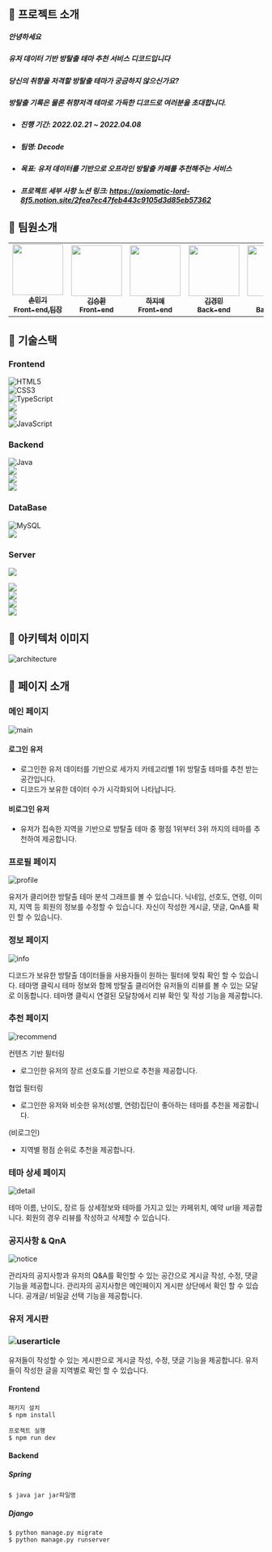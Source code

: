 
## :date: 프로젝트 소개

##### 안녕하세요

##### 유저 데이터 기반 방탈출 테마 추천 서비스 디코드입니다

##### 당신의 취향을 저격할 방탈출 테마가 궁금하지 않으신가요?

##### 방탈출 기록은 물론 취향저격 테마로 가득한 디코드로 여러분을 초대합니다.

* ##### 진행 기간: 2022.02.21 ~ 2022.04.08

* ##### 팀명: Decode

* ##### 목표: 유저 데이터를 기반으로 오프라인 방탈출 카페를 추천해주는 서비스

* ##### 프로젝트 세부 사항 노션 링크: https://axiomatic-lord-8f5.notion.site/2fea7ec47feb443c9105d3d85eb57362

  

## :raising_hand: 팀원소개
<table>
  <tr>
      <td align="center"><a href="https://github.com/smingi/"><img src="https://user-images.githubusercontent.com/69693631/167859855-64a71a36-661f-42d6-9e5f-5a0cfebf3c5e.png
" width="100px;" alt=""/><br /><sub><b>손민기<br>Front-end,팀장</b></sub></a><br /></td>
      <td align="center"><a href="https://github.com/Panseung"><img src="https://user-images.githubusercontent.com/69693631/167859892-4d2bef50-a081-4904-a256-57a52d445c25.png
" width="100px;" alt=""/><br /><sub><b>김승환<br>Front-end</b></sub></a><br /></td>
      <td align="center"><a href="https://github.com/hanuirangroovy"><img src="https://user-images.githubusercontent.com/69693631/167859899-9f558678-7e19-47db-8c13-ba56fbaa91a7.png
" width="100px;" alt=""/><br /><sub><b>하지애<br>Front-end</b></sub></a><br /></td>
    <td align="center"><a href="https://github.com/cheery72"><img src="https://user-images.githubusercontent.com/69693631/161688473-11a1164a-02cf-44aa-9336-cff95fb136ce.jpeg" width="100px;" alt=""/><br /><sub><b>김경민<br>Back-end</b></sub></a><br /></td>
    <td align="center"><a href="https://github.com/sojin0706"><img src="https://avatars.githubusercontent.com/u/87872966?v=4" width="100px;" alt=""/><br /><sub><b>박소진<br>Back-end</b></sub></a><br /></td>
    <td align="center"><a href="https://github.com/cherrymaru"><img src="https://avatars.githubusercontent.com/u/92589228?s=400&u=ced8b44d99aeea9faa511d212c888a4a7163b63a&v=4" width="100px;" alt=""/><br /><sub><b>오윤진<br>Back-end</b></sub></a><br /></td>
    </tr>
</table>




## :wrench: 기술스택

### Frontend
<img alt="HTML5" src="https://img.shields.io/badge/html5%20-%23E34F26.svg?&style=for-the-badge&logo=html5&logoColor=white"/> <br />
<img alt="CSS3" src="https://img.shields.io/badge/css3%20-%231572B6.svg?&style=for-the-badge&logo=css3&logoColor=white"/> <br />
<img alt="TypeScript" src="https://img.shields.io/badge/TypeScript%20-3178C6.svg?&style=for-the-badge&logo=typescript&logoColor=white"/><br />
<img src="https://img.shields.io/badge/React-61DAFB?style=for-the-badge&logo=React&logoColor=white"><br/>
<img src="https://img.shields.io/badge/Next.js-000000?style=for-the-badge&logo=Next.js&logoColor=white"><br />
<img alt="JavaScript" src="https://img.shields.io/badge/JavaScript%20-F7DF1E.svg?&style=for-the-badge&logo=JavaScript&logoColor=white"/><br/>



### Backend
<img alt="Java" src="https://img.shields.io/badge/java-007396.svg?&style=for-the-badge&logo=java&logoColor=white"/> <br />
<img src="https://img.shields.io/badge/SpringBoot-6DB33F?style=for-the-badge&logo=Spring Boot&logoColor=white"> <br /><img src="https://img.shields.io/badge/Spring Security-6DB33F?style=for-the-badge&logo=Spring Security&logoColor=white"> <br /><img src="https://img.shields.io/badge/Swagger-85EA2D?style=for-the-badge&logo=Swagger&logoColor=white"> <br />



### DataBase

<img alt="MySQL" src="https://img.shields.io/badge/mysql-4479A1?style=for-the-badge&logo=mysql&logoColor=white"/> <br />
<img src="https://img.shields.io/badge/MongoDB-47A248?style=for-the-badge&logo=MongoDB&logoColor=white"> <br />



### Server

<img src="https://img.shields.io/badge/Amazon AWS-232F3E?style=for-the-badge&logo=Amazon AWS&logoColor=white"> <br />

<img src="https://img.shields.io/badge/Amazon S3-D24939?style=for-the-badge&logo=Amazon S3&logoColor=white"> <br /><img src="https://img.shields.io/badge/Nginx-RED?style=for-the-badge&logo=Nginx&logoColor=white"><br /><img src="https://img.shields.io/badge/Docker-2496ED?style=for-the-badge&logo=Docker&logoColor=white"><br /><img src="https://img.shields.io/badge/JENKINS-D24939?style=for-the-badge&logo=jenkins&logoColor=white">



##  :hammer: 아키텍처 이미지

![architecture](md-images/architecture.png)



## :bookmark_tabs: 페이지 소개

### 메인 페이지

![main](md-images/main.png)

#### 로그인 유저

 - 로그인한 유저 데이터를 기반으로 세가지 카테고리별 1위 방탈출 테마를 추천 받는 공간입니다.
 - 디코드가 보유한 데이터 수가 시각화되어 나타납니다.

#### 비로그인 유저

- 유저가 접속한 지역을 기반으로 방탈출 테마 중 평점 1위부터 3위 까지의 테마를 추천하여 제공합니다. 



### 프로필 페이지

![profile](md-images/profile.png)

유저가 클리어한 방탈출 테마 분석 그래프를 볼 수 있습니다.
닉네임, 선호도, 연령, 이미지, 지역 등 회원의 정보를 수정할 수 있습니다.
자신이 작성한 게시글, 댓글, QnA를 확인 할 수 있습니다.



### 정보 페이지

![info](md-images/info.png)

디코드가 보유한 방탈출 데이터들을 사용자들이 원하는 필터에 맞춰 확인 할 수 있습니다.
테마명 클릭시 테마 정보와 함께 방탈출 클리어한 유저들의 리뷰를 볼 수 있는 모달로 이동합니다.
테마명 클릭시 연결된 모달창에서 리뷰 확인 및 작성 기능을 제공합니다.



### 추천 페이지

![recommend](md-images/recommend.png)

컨텐츠 기반 필터링
- 로그인한 유저의 장르 선호도를 기반으로 추천을 제공합니다.

협업 필터링
- 로그인한 유저와 비슷한 유저(성별, 연령)집단이 좋아하는 테마를 추천을 제공합니다.

(비로그인)
- 지역별 평점 순위로 추천을 제공합니다.



### 테마 상세 페이지

![detail](md-images/detail.png)

테마 이름, 난이도, 장르 등 상세정보와 테마를 가지고 있는 카페위치, 예약 url을 제공합니다.
회원의 경우 리뷰를 작성하고 삭제할 수 있습니다.


### 공지사항 & QnA

![notice](md-images/notice.png)

관리자의 공지사항과 유저의 Q&A를 확인할 수 있는 공간으로 게시글 작성, 수정, 댓글 기능을 제공합니다.
관리자의 공지사항은 메인페이지 게시판 상단에서 확인 할 수 있습니다.
공개글/ 비밀글 선택 기능을 제공합니다.



### 유저 게시판

### ![userarticle](md-images/userarticle.png)

유저들이 작성할 수 있는 게시판으로 게시글 작성, 수정, 댓글 기능을 제공합니다.
유저들이 작성한 글을 지역별로 확인 할 수 있습니다.

#### Frontend

```
패키지 설치
$ npm install
```
```
프로젝트 실행
$ npm run dev
```

#### Backend <br/>

##### Spring <br />

```
$ java jar jar파일명
```

##### Django <br />

```
$ python manage.py migrate
$ python manage.py runserver
```